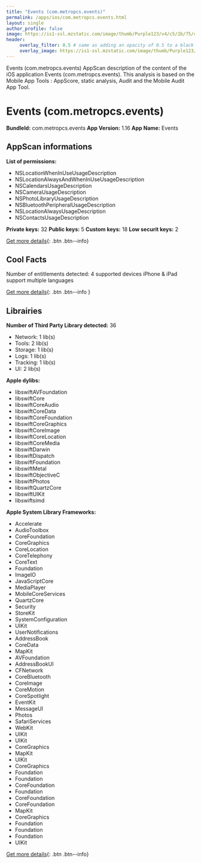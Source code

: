 ```yaml
---
title: "Events (com.metropcs.events)"
permalink: /apps/ios/com.metropcs.events.html
layout: single
author_profile: false
image: https://is1-ssl.mzstatic.com/image/thumb/Purple123/v4/c5/2b/75/c52b75f9-c786-027d-b49f-b21778f3e200/AppIcon-0-1x_U007emarketing-0-85-220-4.png/512x512bb.jpg
header: 
     overlay_filter: 0.5 # same as adding an opacity of 0.5 to a black background
     overlay_image: https://is1-ssl.mzstatic.com/image/thumb/Purple123/v4/c5/2b/75/c52b75f9-c786-027d-b49f-b21778f3e200/AppIcon-0-1x_U007emarketing-0-85-220-4.png/512x512bb.jpg
---
```

Events (com.metropcs.events) AppScan description of the content of the iOS application Events (com.metropcs.events). This analysis is based on the Mobile App Tools : AppScore, static analysis, Audit and the Mobile Audit App Tool.

# Events (com.metropcs.events)

**BundleId:** com.metropcs.events
**App Version:** 1.16
**App Name:** Events


## AppScan informations 

**List of permissions:** 
- NSLocationWhenInUseUsageDescription
- NSLocationAlwaysAndWhenInUseUsageDescription
- NSCalendarsUsageDescription
- NSCameraUsageDescription
- NSPhotoLibraryUsageDescription
- NSBluetoothPeripheralUsageDescription
- NSLocationAlwaysUsageDescription
- NSContactsUsageDescription
  
  
**Private keys:** 32
**Public keys:** 5
**Custom keys:** 18
**Low securit keys:** 2
  
[Get more details](/pricing.html){: .btn .btn--info}

## Cool Facts

Number of entitlements detected: 4
supported devices iPhone & iPad
support multiple languages
  
[Get more details](/pricing.html){: .btn .btn--info }

## Librairies 
**Number of Third Party Library detected:** 36
- Network: 1 lib(s)
- Tools: 2 lib(s)
- Storage: 1 lib(s)
- Logs: 1 lib(s)
- Tracking: 1 lib(s)
- UI: 2 lib(s)


**Apple dylibs:**
- libswiftAVFoundation
- libswiftCore
- libswiftCoreAudio
- libswiftCoreData
- libswiftCoreFoundation
- libswiftCoreGraphics
- libswiftCoreImage
- libswiftCoreLocation
- libswiftCoreMedia
- libswiftDarwin
- libswiftDispatch
- libswiftFoundation
- libswiftMetal
- libswiftObjectiveC
- libswiftPhotos
- libswiftQuartzCore
- libswiftUIKit
- libswiftsimd


**Apple System Library Frameworks:**
- Accelerate
- AudioToolbox
- CoreFoundation
- CoreGraphics
- CoreLocation
- CoreTelephony
- CoreText
- Foundation
- ImageIO
- JavaScriptCore
- MediaPlayer
- MobileCoreServices
- QuartzCore
- Security
- StoreKit
- SystemConfiguration
- UIKit
- UserNotifications
- AddressBook
- CoreData
- MapKit
- AVFoundation
- AddressBookUI
- CFNetwork
- CoreBluetooth
- CoreImage
- CoreMotion
- CoreSpotlight
- EventKit
- MessageUI
- Photos
- SafariServices
- WebKit
- UIKit
- UIKit
- CoreGraphics
- MapKit
- UIKit
- CoreGraphics
- Foundation
- Foundation
- CoreFoundation
- Foundation
- CoreFoundation
- CoreFoundation
- MapKit
- CoreGraphics
- Foundation
- Foundation
- Foundation
- UIKit


  
[Get more details](/pricing.html){: .btn .btn--info}

